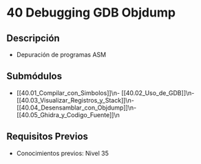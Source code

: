 # 40 Debugging GDB Objdump

## Descripción
- Depuración de programas ASM

## Submódulos
- [[40.01_Compilar_con_Simbolos]]\n- [[40.02_Uso_de_GDB]]\n- [[40.03_Visualizar_Registros_y_Stack]]\n- [[40.04_Desensamblar_con_Objdump]]\n- [[40.05_Ghidra_y_Codigo_Fuente]]\n

## Requisitos Previos
- Conocimientos previos: Nivel 35
